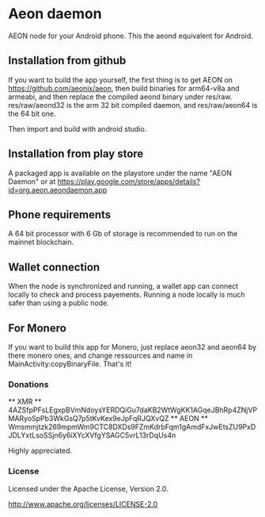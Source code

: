 # Aeon daemon
 
AEON node for your Android phone. This the aeond equivalent for Android.

## Installation from github

If you want to build the app yourself, the first thing is to get AEON on https://github.com/aeonix/aeon, then build binaries for arm64-v8a and armeabi, and then replace the compiled aeond binary under res/raw.
res/raw/aeond32 is the arm 32 bit compiled daemon, and res/raw/aeon64 is the 64 bit one.

Then import and build with android studio.

## Installation from play store

A packaged app is available on the playstore under the name "AEON Daemon" or at https://play.google.com/store/apps/details?id=org.aeon.aeondaemon.app

## Phone requirements
A 64 bit processor with 6 Gb of storage is recommended to run on the mainnet blockchain.

## Wallet connection
When the node is synchronized and running, a wallet app can connect locally to check and process payements.
Running a node locally is much safer than using a public node.

## For Monero
If you want to build this app for Monero, just replace aeon32 and aeon64 by there monero ones, and change ressources and name in MainActivity:copyBinaryFile. That's it!


### Donations

** XMR **    4AZSfpPFsLEgxpBVmNdoysYERDQiGu7daKB2WtWgKK1AGqeJBhRp4ZNjVPMARyoSpPb3WkGsQ7p5tKvKex9eJpFqRJQXvQZ
** AEON **   Wmsmmjtzk269mpmWm9CTC8DXDs9FZmKdrbFqm1gAmdFxJwEtsZU9PxDJDLYxtLsoSSjn6y6iXYcXVfgYSAGC5vrL13rDqUs4n

Highly appreciated.

### License

Licensed under the Apache License, Version 2.0.

http://www.apache.org/licenses/LICENSE-2.0
